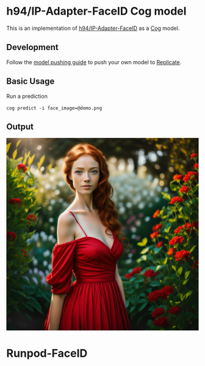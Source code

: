 # h94/IP-Adapter-FaceID Cog model

This is an implementation of [h94/IP-Adapter-FaceID](https://huggingface.co/h94/IP-Adapter-FaceID) as a [Cog](https://github.com/replicate/cog) model.

## Development

Follow the [model pushing guide](https://replicate.com/docs/guides/push-a-model) to push your own model to [Replicate](https://replicate.com).

## Basic Usage

Run a prediction

    cog predict -i face_image=@demo.png

## Output

![red-dress](output.0.png)

# Runpod-FaceID
